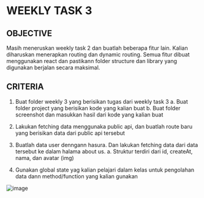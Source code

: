 # WEEKLY TASK 3

## OBJECTIVE

Masih meneruskan weekly task 2 dan buatlah beberapa fitur lain. Kalian diharuskan menerapkan routing dan dynamic routing. Semua fitur dibuat menggunakan react dan pastikann folder structure dan library yang digunakan berjalan secara maksimal.

## CRITERIA

1. Buat folder weekly 3 yang berisikan tugas dari weekly task 3
   a. Buat folder project yang berisikan kode yang kalian buat
   b. Buat folder screenshot dan masukkan hasil dari kode yang kalian buat

2. Lakukan fetching data menggunaka public api, dan buatlah route baru yang berisikan data dari public api tersebut
3. Buatlah data user denngann hasura. Dan lakukan fetching data dari data tersebut ke dalam halama about us.
   a. Struktur terdiri dari id, createAt, nama, dan avatar (img)

4. Gunakan global state yag kalian pelajari dalam kelas untuk pengolahan data dann method/function yang kalian gunakan

![image](/Weekly-task3/screenshot/weekly%203.png)
